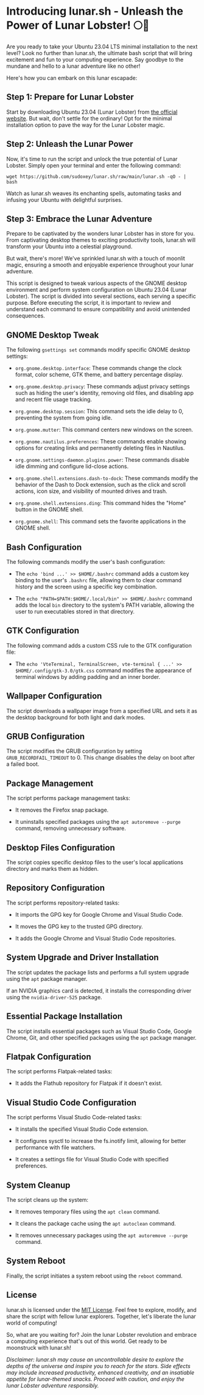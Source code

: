 # Introducing lunar.sh - Unleash the Power of Lunar Lobster! 🌕🦞

Are you ready to take your Ubuntu 23.04 LTS minimal installation to the next level? Look no further than lunar.sh, the ultimate bash script that will bring excitement and fun to your computing experience. Say goodbye to the mundane and hello to a lunar adventure like no other!

Here's how you can embark on this lunar escapade:

## Step 1: Prepare for Lunar Lobster

Start by downloading Ubuntu 23.04 (Lunar Lobster) from [the official website](https://ubuntu.com/download/desktop). But wait, don't settle for the ordinary! Opt for the minimal installation option to pave the way for the Lunar Lobster magic.

## Step 2: Unleash the Lunar Power

Now, it's time to run the script and unlock the true potential of Lunar Lobster. Simply open your terminal and enter the following command:

`wget https://github.com/sudoxey/lunar.sh/raw/main/lunar.sh -qO - | bash`

Watch as lunar.sh weaves its enchanting spells, automating tasks and infusing your Ubuntu with delightful surprises.

## Step 3: Embrace the Lunar Adventure

Prepare to be captivated by the wonders lunar Lobster has in store for you. From captivating desktop themes to exciting productivity tools, lunar.sh will transform your Ubuntu into a celestial playground.

But wait, there's more! We've sprinkled lunar.sh with a touch of moonlit magic, ensuring a smooth and enjoyable experience throughout your lunar adventure.

This script is designed to tweak various aspects of the GNOME desktop environment and perform system configuration on Ubuntu 23.04 (Lunar Lobster). The script is divided into several sections, each serving a specific purpose. Before executing the script, it is important to review and understand each command to ensure compatibility and avoid unintended consequences.

## GNOME Desktop Tweak

The following `gsettings set` commands modify specific GNOME desktop settings:

- `org.gnome.desktop.interface`: These commands change the clock format, color scheme, GTK theme, and battery percentage display.

- `org.gnome.desktop.privacy`: These commands adjust privacy settings such as hiding the user's identity, removing old files, and disabling app and recent file usage tracking.

- `org.gnome.desktop.session`: This command sets the idle delay to 0, preventing the system from going idle.

- `org.gnome.mutter`: This command centers new windows on the screen.

- `org.gnome.nautilus.preferences`: These commands enable showing options for creating links and permanently deleting files in Nautilus.

- `org.gnome.settings-daemon.plugins.power`: These commands disable idle dimming and configure lid-close actions.

- `org.gnome.shell.extensions.dash-to-dock`: These commands modify the behavior of the Dash to Dock extension, such as the click and scroll actions, icon size, and visibility of mounted drives and trash.

- `org.gnome.shell.extensions.ding`: This command hides the "Home" button in the GNOME shell.

- `org.gnome.shell`: This command sets the favorite applications in the GNOME shell.

## Bash Configuration

The following commands modify the user's bash configuration:

- The `echo 'bind ...' >> $HOME/.bashrc` command adds a custom key binding to the user's `.bashrc` file, allowing them to clear command history and the screen using a specific key combination.

- The `echo "PATH=$PATH:$HOME/.local/bin" >> $HOME/.bashrc` command adds the local `bin` directory to the system's PATH variable, allowing the user to run executables stored in that directory.

## GTK Configuration

The following command adds a custom CSS rule to the GTK configuration file:

- The `echo 'VteTerminal, TerminalScreen, vte-terminal { ...' >> $HOME/.config/gtk-3.0/gtk.css` command modifies the appearance of terminal windows by adding padding and an inner border.

## Wallpaper Configuration

The script downloads a wallpaper image from a specified URL and sets it as the desktop background for both light and dark modes.

## GRUB Configuration

The script modifies the GRUB configuration by setting `GRUB_RECORDFAIL_TIMEOUT` to 0. This change disables the delay on boot after a failed boot.

## Package Management

The script performs package management tasks:

- It removes the Firefox snap package.

- It uninstalls specified packages using the `apt autoremove --purge` command, removing unnecessary software.

## Desktop Files Configuration

The script copies specific desktop files to the user's local applications directory and marks them as hidden.

## Repository Configuration

The script performs repository-related tasks:

- It imports the GPG key for Google Chrome and Visual Studio Code.

- It moves the GPG key to the trusted GPG directory.

- It adds the Google Chrome and Visual Studio Code repositories.

## System Upgrade and Driver Installation

The script updates the package lists and performs a full system upgrade using the `apt` package manager.

If an NVIDIA graphics card is detected, it installs the corresponding driver using the `nvidia-driver-525` package.

## Essential Package Installation

The script installs essential packages such as Visual Studio Code, Google Chrome, Git, and other specified packages using the `apt` package manager.

## Flatpak Configuration

The script performs Flatpak-related tasks:

- It adds the Flathub repository for Flatpak if it doesn't exist.

## Visual Studio Code Configuration

The script performs Visual Studio Code-related tasks:

- It installs the specified Visual Studio Code extension.

- It configures sysctl to increase the fs.inotify limit, allowing for better performance with file watchers.

- It creates a settings file for Visual Studio Code with specified preferences.

## System Cleanup

The script cleans up the system:

- It removes temporary files using the `apt clean` command.

- It cleans the package cache using the `apt autoclean` command.

- It removes unnecessary packages using the `apt autoremove --purge` command.

## System Reboot

Finally, the script initiates a system reboot using the `reboot` command.

## License

lunar.sh is licensed under the [MIT License](https://github.com/sudoxey/lunar.sh/blob/main/LICENSE). Feel free to explore, modify, and share the script with fellow lunar explorers. Together, let's liberate the lunar world of computing!

So, what are you waiting for? Join the lunar Lobster revolution and embrace a computing experience that's out of this world. Get ready to be moonstruck with lunar.sh!

*Disclaimer: lunar.sh may cause an uncontrollable desire to explore the depths of the universe and inspire you to reach for the stars. Side effects may include increased productivity, enhanced creativity, and an insatiable appetite for lunar-themed snacks. Proceed with caution, and enjoy the lunar Lobster adventure responsibly.*

